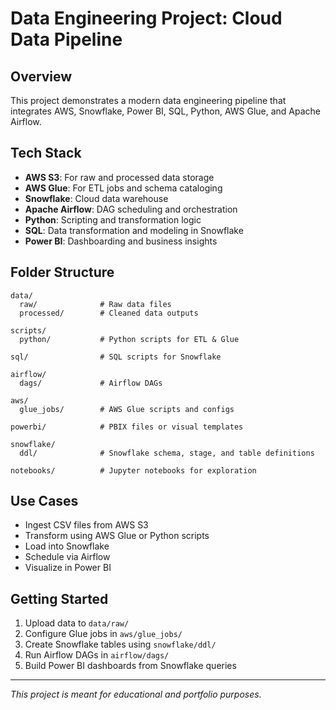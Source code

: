 # Data Engineering Project: Cloud Data Pipeline

## Overview
This project demonstrates a modern data engineering pipeline that integrates AWS, Snowflake, Power BI, SQL, Python, AWS Glue, and Apache Airflow.

## Tech Stack
- **AWS S3**: For raw and processed data storage
- **AWS Glue**: For ETL jobs and schema cataloging
- **Snowflake**: Cloud data warehouse
- **Apache Airflow**: DAG scheduling and orchestration
- **Python**: Scripting and transformation logic
- **SQL**: Data transformation and modeling in Snowflake
- **Power BI**: Dashboarding and business insights

## Folder Structure
```
data/
  raw/              # Raw data files
  processed/        # Cleaned data outputs

scripts/
  python/           # Python scripts for ETL & Glue

sql/                # SQL scripts for Snowflake

airflow/
  dags/             # Airflow DAGs

aws/
  glue_jobs/        # AWS Glue scripts and configs

powerbi/            # PBIX files or visual templates

snowflake/
  ddl/              # Snowflake schema, stage, and table definitions

notebooks/          # Jupyter notebooks for exploration
```

## Use Cases
- Ingest CSV files from AWS S3
- Transform using AWS Glue or Python scripts
- Load into Snowflake
- Schedule via Airflow
- Visualize in Power BI

## Getting Started
1. Upload data to `data/raw/`
2. Configure Glue jobs in `aws/glue_jobs/`
3. Create Snowflake tables using `snowflake/ddl/`
4. Run Airflow DAGs in `airflow/dags/`
5. Build Power BI dashboards from Snowflake queries

---

*This project is meant for educational and portfolio purposes.*
